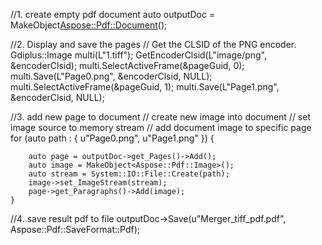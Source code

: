 //1. create empty pdf document
auto outputDoc = MakeObject<Aspose::Pdf::Document>();

//2. Display and save the pages
// Get the CLSID of the PNG encoder.
Gdiplus::Image  multi(L"1.tiff");
GetEncoderClsid(L"image/png", &encoderClsid);
multi.SelectActiveFrame(&pageGuid, 0);
multi.Save(L"Page0.png", &encoderClsid, NULL);
multi.SelectActiveFrame(&pageGuid, 1);
multi.Save(L"Page1.png", &encoderClsid, NULL);

//3. add new page to document
// create new image into document
// set image source to memory stream
// add document image to specific page
for (auto path : { u"Page0.png", u"Page1.png" }) {
        
        auto page = outputDoc->get_Pages()->Add();
        auto image = MakeObject<Aspose::Pdf::Image>();
        auto stream = System::IO::File::Create(path);
        image->set_ImageStream(stream);
        page->get_Paragraphs()->Add(image);
    }

//4. save result pdf to file
outputDoc->Save(u"Merger_tiff_pdf.pdf", Aspose::Pdf::SaveFormat::Pdf);

```
